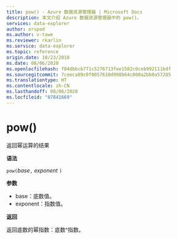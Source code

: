 ```yaml
---
title: pow() - Azure 数据资源管理器 | Microsoft Docs
description: 本文介绍 Azure 数据资源管理器中的 pow()。
services: data-explorer
author: orspod
ms.author: v-tawe
ms.reviewer: rkarlin
ms.service: data-explorer
ms.topic: reference
origin.date: 10/23/2018
ms.date: 08/06/2020
ms.openlocfilehash: f04dbbcb771c5276713fee1582c0ceb992111bdf
ms.sourcegitcommit: 7ceeca89c0f0057610d998b64c000a2bb0a57285
ms.translationtype: HT
ms.contentlocale: zh-CN
ms.lasthandoff: 08/06/2020
ms.locfileid: "87841669"
---
```

# <a name="pow"></a>pow()

返回幂运算的结果

**语法**

`pow(`*base*`,` *exponent* `)`

**参数**

* base：底数值。
* exponent：指数值。

**返回**

返回底数的幂指数：底数^指数。
